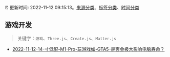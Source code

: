 :alarm_clock: 更新时间: 2022-11-12 09:15:13。[来源分类](../README.md)、[标签分类](../TAGS.md)、[时间分类](../TIMELINE.md)

## 游戏开发


> 关键字：`游戏`、`Three.js`、`Create.js`、`Matter.js`



- [2022-11-12-14-寸低配-M1-Pro-玩游戏如-GTA5-是否会极大影响电脑寿命？](https://www.v2ex.com/t/894674) 